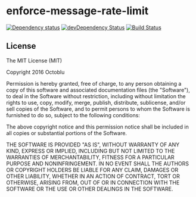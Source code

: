 # enforce-message-rate-limit

[![Dependency status](http://img.shields.io/david/octoblu/enforce-message-rate-limit.svg?style=flat)](https://david-dm.org/octoblu/enforce-message-rate-limit)
[![devDependency Status](http://img.shields.io/david/dev/octoblu/enforce-message-rate-limit.svg?style=flat)](https://david-dm.org/octoblu/enforce-message-rate-limit#info=devDependencies)
[![Build Status](http://img.shields.io/travis/octoblu/enforce-message-rate-limit.svg?style=flat&branch=master)](https://travis-ci.org/octoblu/enforce-message-rate-limit)

## License

The MIT License (MIT)

Copyright 2016 Octoblu

Permission is hereby granted, free of charge, to any person obtaining a copy
of this software and associated documentation files (the "Software"), to deal
in the Software without restriction, including without limitation the rights
to use, copy, modify, merge, publish, distribute, sublicense, and/or sell
copies of the Software, and to permit persons to whom the Software is
furnished to do so, subject to the following conditions:

The above copyright notice and this permission notice shall be included in all
copies or substantial portions of the Software.

THE SOFTWARE IS PROVIDED "AS IS", WITHOUT WARRANTY OF ANY KIND, EXPRESS OR
IMPLIED, INCLUDING BUT NOT LIMITED TO THE WARRANTIES OF MERCHANTABILITY,
FITNESS FOR A PARTICULAR PURPOSE AND NONINFRINGEMENT. IN NO EVENT SHALL THE
AUTHORS OR COPYRIGHT HOLDERS BE LIABLE FOR ANY CLAIM, DAMAGES OR OTHER
LIABILITY, WHETHER IN AN ACTION OF CONTRACT, TORT OR OTHERWISE, ARISING FROM,
OUT OF OR IN CONNECTION WITH THE SOFTWARE OR THE USE OR OTHER DEALINGS IN THE
SOFTWARE.
